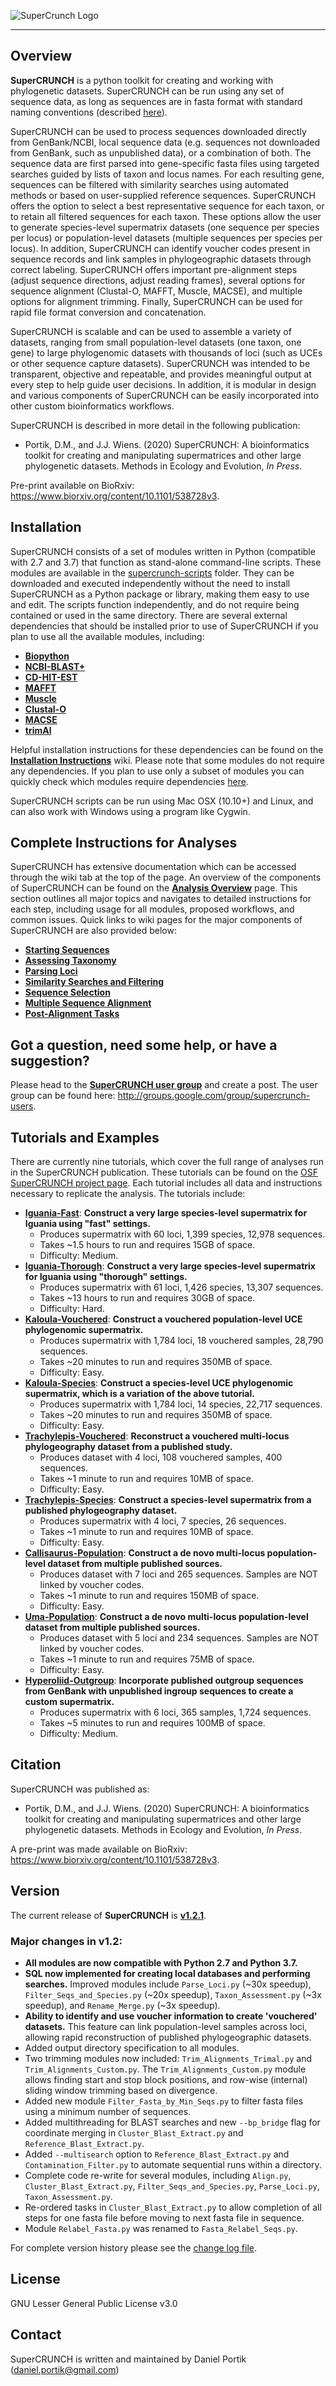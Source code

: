 ![SuperCrunch Logo](https://github.com/dportik/SuperCRUNCH/blob/master/docs/SuperCRUNCH_Logo.png)

---------------

## Overview

**SuperCRUNCH** is a python toolkit for creating and working with phylogenetic datasets. SuperCRUNCH can be run using any set of sequence data, as long as sequences are in fasta format with standard naming conventions (described [here](https://github.com/dportik/SuperCRUNCH/wiki/2:-Starting-Sequences)). 

SuperCRUNCH can be used to process sequences downloaded directly from GenBank/NCBI, local sequence data (e.g. sequences not downloaded from GenBank, such as unpublished data), or a combination of both. The sequence data are first parsed into gene-specific fasta files using targeted searches guided by lists of taxon and locus names. For each resulting gene, sequences can be filtered with similarity searches using automated methods or based on user-supplied reference sequences. SuperCRUNCH offers the option to select a best representative sequence for each taxon, or to retain all filtered sequences for each taxon. These options allow the user to generate species-level supermatrix datasets (one sequence per species per locus) or population-level datasets (multiple sequences per species per locus). In addition, SuperCRUNCH can identify voucher codes present in sequence records and link samples in phylogeographic datasets through correct labeling. SuperCRUNCH offers important pre-alignment steps (adjust sequence directions, adjust reading frames), several options for sequence alignment (Clustal-O, MAFFT, Muscle, MACSE), and multiple options for alignment trimming. Finally, SuperCRUNCH can be used for rapid file format conversion and concatenation. 

SuperCRUNCH is scalable and can be used to assemble a variety of datasets, ranging from small population-level datasets (one taxon, one gene) to large phylogenomic datasets with thousands of loci (such as UCEs or other sequence capture datasets). SuperCRUNCH was intended to be transparent, objective and repeatable, and provides meaningful output at every step to help guide user decisions. In addition, it is modular in design and various components of SuperCRUNCH can be easily incorporated into other custom bioinformatics workflows.

SuperCRUNCH is described in more detail in the following publication:

+ Portik, D.M., and J.J. Wiens. (2020) SuperCRUNCH: A bioinformatics toolkit for creating and manipulating supermatrices and other large phylogenetic datasets. Methods in Ecology and Evolution, *In Press*.

Pre-print available on BioRxiv: https://www.biorxiv.org/content/10.1101/538728v3.


## Installation

SuperCRUNCH consists of a set of modules written in Python (compatible with 2.7 and 3.7) that function as stand-alone command-line scripts. These modules are available in the [supercrunch-scripts](https://github.com/dportik/SuperCRUNCH/tree/master/supercrunch-scripts) folder. They can be downloaded and executed independently without the need to install SuperCRUNCH as a Python package or library, making them easy to use and edit. The scripts function independently, and do not require being contained or used in the same directory. There are several external dependencies that should be installed prior to use of SuperCRUNCH if you plan to use all the available modules, including:

+ [**Biopython**](https://biopython.org/)
+ [**NCBI-BLAST+**](https://blast.ncbi.nlm.nih.gov/Blast.cgi?CMD=Web&PAGE_TYPE=BlastDocs&DOC_TYPE=Download)
+ [**CD-HIT-EST**](http://weizhongli-lab.org/cd-hit/)
+ [**MAFFT**](https://mafft.cbrc.jp/alignment/software/)
+ [**Muscle**](https://www.drive5.com/muscle/)
+ [**Clustal-O**](http://www.clustal.org/omega/)
+ [**MACSE**](https://bioweb.supagro.inra.fr/macse/)
+ [**trimAl**](http://trimal.cgenomics.org/)

Helpful installation instructions for these dependencies can be found on the [**Installation Instructions**](https://github.com/dportik/SuperCRUNCH/wiki/Installation-Instructions) wiki. Please note that some modules do not require any dependencies. If you plan to use only a subset of modules you can quickly check which modules require dependencies [here](https://github.com/dportik/SuperCRUNCH/wiki/Installation-Instructions#module-dependencies-list). 

SuperCRUNCH scripts can be run using Mac OSX (10.10+) and Linux, and can also work with Windows using a program like Cygwin. 


## Complete Instructions for Analyses

SuperCRUNCH has extensive documentation which can be accessed through the wiki tab at the top of the page. An overview of the components of SuperCRUNCH can be found on the [**Analysis Overview**](https://github.com/dportik/SuperCRUNCH/wiki/1:-Analysis-Overview) page. This section outlines all major topics and navigates to detailed instructions for each step, including usage for all modules, proposed workflows, and common issues. Quick links to wiki pages for the major components of SuperCRUNCH are also provided below:

+ [**Starting Sequences**](https://github.com/dportik/SuperCRUNCH/wiki/2:-Starting-Sequences)
+ [**Assessing Taxonomy**](https://github.com/dportik/SuperCRUNCH/wiki/3:-Assessing-Taxonomy)
+ [**Parsing Loci**](https://github.com/dportik/SuperCRUNCH/wiki/4:-Parsing-Loci)
+ [**Similarity Searches and Filtering**](https://github.com/dportik/SuperCRUNCH/wiki/5:-Similarity-Searches-and-Filtering)
+ [**Sequence Selection**](https://github.com/dportik/SuperCRUNCH/wiki/6:-Sequence-Selection)
+ [**Multiple Sequence Alignment**](https://github.com/dportik/SuperCRUNCH/wiki/7:-Multiple-Sequence-Alignment)
+ [**Post-Alignment Tasks**](https://github.com/dportik/SuperCRUNCH/wiki/8:-Post-Alignment-Tasks)


## Got a question, need some help, or have a suggestion?

Please head to the [**SuperCRUNCH user group**](http://groups.google.com/group/supercrunch-users) and create a post. The user group can be found here: http://groups.google.com/group/supercrunch-users. 



## Tutorials and Examples

There are currently nine tutorials, which cover the full range of analyses run in the SuperCRUNCH publication. These tutorials can be found on the [OSF SuperCRUNCH project page](https://osf.io/bpt94/). Each tutorial includes all data and instructions necessary to replicate the analysis. The tutorials include:

- [**Iguania-Fast**](https://osf.io/x5hrm/): **Construct a very large species-level supermatrix for Iguania using "fast" settings.**
    - Produces supermatrix with 60 loci, 1,399 species, 12,978 sequences.
    - Takes ~1.5 hours to run and requires 15GB of space. 
    - Difficulty: Medium.
- [**Iguania-Thorough**](https://osf.io/9gs32/): **Construct a very large species-level supermatrix for Iguania using "thorough" settings.** 
    - Produces supermatrix with 61 loci, 1,426 species, 13,307 sequences.
    - Takes ~13 hours to run and requires 30GB of space. 
    - Difficulty: Hard.
- [**Kaloula-Vouchered**](https://osf.io/zxnq8/): **Construct a vouchered population-level UCE phylogenomic supermatrix.**
    - Produces supermatrix with 1,784 loci, 18 vouchered samples, 28,790 sequences.
    - Takes ~20 minutes to run and requires 350MB of space. 
    - Difficulty: Easy.
- [**Kaloula-Species**](https://osf.io/crzp5/): **Construct a species-level UCE phylogenomic supermatrix, which is a variation of the above tutorial.** 
    - Produces supermatrix with 1,784 loci, 14 species, 22,717 sequences.
    - Takes ~20 minutes to run and requires 350MB of space. 
    - Difficulty: Easy.
- [**Trachylepis-Vouchered**](https://osf.io/bgc5z/): **Reconstruct a vouchered multi-locus phylogeography dataset from a published study.** 
    - Produces dataset with 4 loci, 108 vouchered samples, 400 sequences.
    - Takes ~1 minute to run and requires 10MB of space. 
    - Difficulty: Easy.
- [**Trachylepis-Species**](https://osf.io/umswn/): **Construct a species-level supermatrix from a published phylogeography dataset.** 
    - Produces supermatrix with 4 loci, 7 species, 26 sequences.
    - Takes ~1 minute to run and requires 10MB of space. 
    - Difficulty: Easy.
- [**Callisaurus-Population**](https://osf.io/7gujb/): **Construct a de novo multi-locus population-level dataset from multiple published sources.** 
    - Produces dataset with 7 loci and 265 sequences. Samples are NOT linked by voucher codes.
    - Takes ~1 minute to run and requires 150MB of space. 
    - Difficulty: Easy.
- [**Uma-Population**](https://osf.io/e28tu/): **Construct a de novo multi-locus population-level dataset from multiple published sources.** 
    - Produces dataset with 5 loci and 234 sequences. Samples are NOT linked by voucher codes.
    - Takes ~1 minute to run and requires 75MB of space. 
    - Difficulty: Easy.
- [**Hyperoliid-Outgroup**](https://osf.io/q9nyx/): **Incorporate published outgroup sequences from GenBank with unpublished ingroup sequences to create a custom supermatrix.** 
    - Produces supermatrix with 6 loci, 365 samples, 1,724 sequences.
    - Takes ~5 minutes to run and requires 100MB of space. 
    - Difficulty: Medium.


## Citation

SuperCRUNCH was published as:

+ Portik, D.M., and J.J. Wiens. (2020) SuperCRUNCH: A bioinformatics toolkit for creating and manipulating supermatrices and other large phylogenetic datasets. Methods in Ecology and Evolution, *In Press*.

A pre-print was made available on BioRxiv: https://www.biorxiv.org/content/10.1101/538728v3.

## Version

The current release of **SuperCRUNCH** is [**v1.2.1**](https://github.com/dportik/SuperCRUNCH/releases). 

### Major changes in v1.2:
  - **All modules are now compatible with Python 2.7 and Python 3.7.**
  - **SQL now implemented for creating local databases and performing searches.** Improved modules include `Parse_Loci.py` (~30x speedup), `Filter_Seqs_and_Species.py` (~20x speedup), `Taxon_Assessment.py` (~3x speedup), and `Rename_Merge.py` (~3x speedup).
  - **Ability to identify and use voucher information to create 'vouchered' datasets.** This feature can link population-level samples across loci, allowing rapid reconstruction of published phylogeographic datasets.
  - Added output directory specification to all modules.
  - Two trimming modules now included: `Trim_Alignments_Trimal.py` and `Trim_Alignments_Custom.py`. The `Trim_Alignments_Custom.py` module allows finding start and stop block positions, and row-wise (internal) sliding window trimming based on divergence.
  - Added new module `Filter_Fasta_by_Min_Seqs.py` to filter fasta files using a minimum number of sequences.
  - Added multithreading for BLAST searches and new `--bp_bridge` flag for coordinate merging in `Cluster_Blast_Extract.py` and `Reference_Blast_Extract.py`.
  - Added `--multisearch` option to `Reference_Blast_Extract.py` and `Contamination_Filter.py` to automate sequential runs within a directory.
  - Complete code re-write for several modules, including `Align.py`, `Cluster_Blast_Extract.py`, `Filter_Seqs_and_Species.py`, `Parse_Loci.py`, `Taxon_Assessment.py`.
  - Re-ordered tasks in `Cluster_Blast_Extract.py` to allow completion of all steps for one fasta file before moving to next fasta file in sequence.
  - Module `Relabel_Fasta.py` was renamed to `Fasta_Relabel_Seqs.py`.

For complete version history please see the [change log file](https://github.com/dportik/SuperCRUNCH/tree/master/CHANGELOG.md).


## License

GNU Lesser General Public License v3.0

## Contact

SuperCRUNCH is written and maintained by Daniel Portik (daniel.portik@gmail.com)
